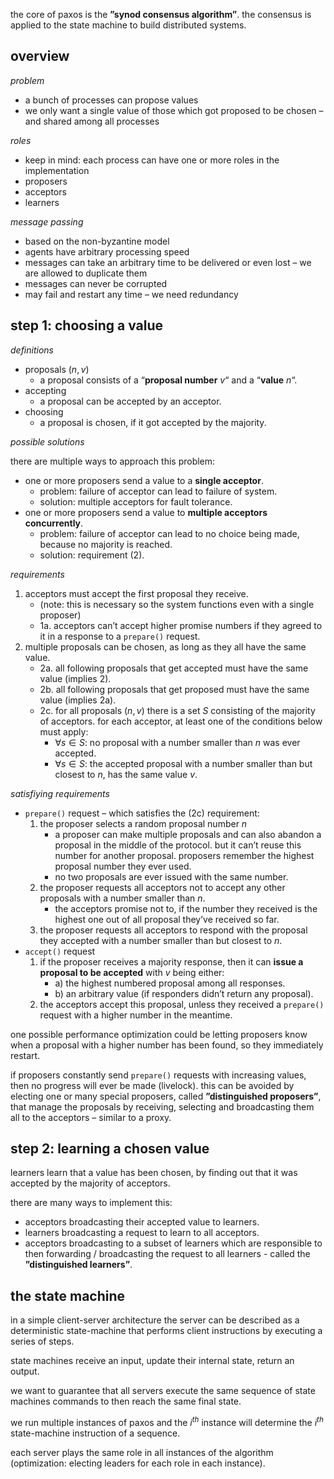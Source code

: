 the core of paxos is the **”synod consensus algorithm”**. the consensus is applied to the state machine to build distributed systems.

## overview

_problem_

- a bunch of processes can propose values
- we only want a single value of those which got proposed to be chosen – and shared among all processes

_roles_

- keep in mind: each process can have one or more roles in the implementation
- proposers
- acceptors
- learners

_message passing_

- based on the non-byzantine model
- agents have arbitrary processing speed
- messages can take an arbitrary time to be delivered or even lost – we are allowed to duplicate them
- messages can never be corrupted
- may fail and restart any time – we need redundancy

## step 1: choosing a value

_definitions_

- proposals $(n,v)$
     - a proposal consists of a “**proposal number** $v$“ and a “**value** $n$“.
- accepting
     - a proposal can be accepted by an acceptor.
- choosing
     - a proposal is chosen, if it got accepted by the majority.

_possible solutions_

there are multiple ways to approach this problem:

- one or more proposers send a value to a **single acceptor**.
     - problem: failure of acceptor can lead to failure of system.
     - solution: multiple acceptors for fault tolerance.
- one or more proposers send a value to **multiple acceptors concurrently**.
     - problem: failure of acceptor can lead to no choice being made, because no majority is reached.
     - solution: requirement (2).

_requirements_

1. acceptors must accept the first proposal they receive.
      - (note: this is necessary so the system functions even with a single proposer)
      - 1a. acceptors can’t accept higher promise numbers if they agreed to it in a response to a `prepare()` request.
1. multiple proposals can be chosen, as long as they all have the same value.
      - 2a. all following proposals that get accepted must have the same value (implies 2).
      - 2b. all following proposals that get proposed must have the same value (implies 2a).
      - 2c. for all proposals $(n,v)$ there is a set $S$ consisting of the majority of acceptors. for each acceptor, at least one of the conditions below must apply:
           - $\forall s \in S:$ no proposal with a number smaller than $n$ was ever accepted.
           - $\forall s \in S:$ the accepted proposal with a number smaller than but closest to $n$, has the same value $v$.

_satisfiying requirements_

- `prepare()` request – which satisfies the (2c) requirement:
     1. the proposer selects a random proposal number $n$
           - a proposer can make multiple proposals and can also abandon a proposal in the middle of the protocol. but it can’t reuse this number for another proposal. proposers remember the highest proposal number they ever used.
           - no two proposals are ever issued with the same number.
     1. the proposer requests all acceptors not to accept any other proposals with a number smaller than $n$.
           - the acceptors promise not to, if the number they received is the highest one out of all proposal they’ve received so far.
     1. the proposer requests all acceptors to respond with the proposal they accepted with a number smaller than but closest to $n$.
- `accept()` request
     1. if the proposer receives a majority response, then it can **issue a proposal to be accepted** with $v$ being either:
           - a) the highest numbered proposal among all responses.
           - b) an arbitrary value (if responders didn’t return any proposal).
     2. the acceptors accept this proposal, unless they received a `prepare()` request with a higher number in the meantime.

one possible performance optimization could be letting proposers know when a proposal with a higher number has been found, so they immediately restart.

if proposers constantly send `prepare()` requests with increasing values, then no progress will ever be made (livelock). this can be avoided by electing one or many special proposers, called **”distinguished proposers”**, that manage the proposals by receiving, selecting and broadcasting them all to the acceptors – similar to a proxy.

## step 2: learning a chosen value

learners learn that a value has been chosen, by finding out that it was accepted by the majority of acceptors.

there are many ways to implement this:

- acceptors broadcasting their accepted value to learners.
- learners broadcasting a request to learn to all acceptors.
- acceptors broadcasting to a subset of learners which are responsible to then forwarding / broadcasting the request to all learners - called the **”distinguished learners”**.

## the state machine

in a simple client-server architecture the server can be described as a deterministic state-machine that performs client instructions by executing a series of steps.

state machines receive an input, update their internal state, return an output.

we want to guarantee that all servers execute the same sequence of state machines commands to then reach the same final state.

we run multiple instances of paxos and the $i^{th}$ instance will determine the $i^{th}$ state-machine instruction of a sequence.

each server plays the same role in all instances of the algorithm (optimization: electing leaders for each role in each instance).
